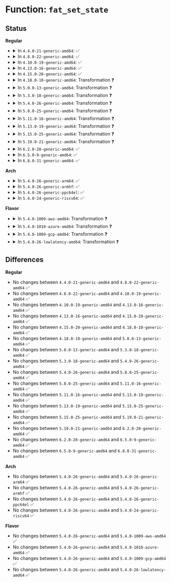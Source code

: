 # Function: <code>fat_set_state</code>

## Status
<b>Regular</b>
<ul>
<li>
<details>
<summary>In <code>4.4.0-21-generic-amd64</code>: ✅</summary>

```c
void fat_set_state(struct super_block * sb, unsigned int set, unsigned int force)
```

```json
{
  "name": "fat_set_state",
  "collision_type": "Unique Static",
  "inline_type": "No",
  "funcs": [
    {
      "addr": 18446744071581973360,
      "name": "fat_set_state",
      "external": false,
      "loc": "fs/fat/inode.c:569",
      "file": "fs/fat/inode.c",
      "inline": "seen, unknown",
      "caller_inline": [],
      "caller_func": [
        "fs/fat/inode.c:fat_put_super",
        "fs/fat/inode.c:fat_fill_super"
      ]
    }
  ],
  "symbols": [
    {
      "addr": 18446744071581973360,
      "name": "fat_set_state",
      "section": ".text",
      "bind": "STB_LOCAL",
      "size": 217
    }
  ]
}
```
</details>
</li>
<li>
<details>
<summary>In <code>4.8.0-22-generic-amd64</code>: ✅</summary>

```c
void fat_set_state(struct super_block * sb, unsigned int set, unsigned int force)
```

```json
{
  "name": "fat_set_state",
  "collision_type": "Unique Static",
  "inline_type": "No",
  "funcs": [
    {
      "addr": 18446744071582185264,
      "name": "fat_set_state",
      "external": false,
      "loc": "fs/fat/inode.c:652",
      "file": "fs/fat/inode.c",
      "inline": "seen, unknown",
      "caller_inline": [],
      "caller_func": [
        "fs/fat/inode.c:fat_fill_super",
        "fs/fat/inode.c:fat_put_super"
      ]
    }
  ],
  "symbols": [
    {
      "addr": 18446744071582185264,
      "name": "fat_set_state",
      "section": ".text",
      "bind": "STB_LOCAL",
      "size": 214
    }
  ]
}
```
</details>
</li>
<li>
<details>
<summary>In <code>4.10.0-19-generic-amd64</code>: ✅</summary>

```c
void fat_set_state(struct super_block * sb, unsigned int set, unsigned int force)
```

```json
{
  "name": "fat_set_state",
  "collision_type": "Unique Static",
  "inline_type": "No",
  "funcs": [
    {
      "addr": 18446744071582274704,
      "name": "fat_set_state",
      "external": false,
      "loc": "fs/fat/inode.c:652",
      "file": "fs/fat/inode.c",
      "inline": "seen, unknown",
      "caller_inline": [],
      "caller_func": [
        "fs/fat/inode.c:fat_fill_super",
        "fs/fat/inode.c:fat_put_super"
      ]
    }
  ],
  "symbols": [
    {
      "addr": 18446744071582274704,
      "name": "fat_set_state",
      "section": ".text",
      "bind": "STB_LOCAL",
      "size": 214
    }
  ]
}
```
</details>
</li>
<li>
<details>
<summary>In <code>4.13.0-16-generic-amd64</code>: ✅</summary>

```c
void fat_set_state(struct super_block * sb, unsigned int set, unsigned int force)
```

```json
{
  "name": "fat_set_state",
  "collision_type": "Unique Static",
  "inline_type": "No",
  "funcs": [
    {
      "addr": 18446744071582359264,
      "name": "fat_set_state",
      "external": false,
      "loc": "fs/fat/inode.c:652",
      "file": "fs/fat/inode.c",
      "inline": "seen, unknown",
      "caller_inline": [],
      "caller_func": [
        "fs/fat/inode.c:fat_fill_super",
        "fs/fat/inode.c:fat_put_super"
      ]
    }
  ],
  "symbols": [
    {
      "addr": 18446744071582359264,
      "name": "fat_set_state",
      "section": ".text",
      "bind": "STB_LOCAL",
      "size": 241
    }
  ]
}
```
</details>
</li>
<li>
<details>
<summary>In <code>4.15.0-20-generic-amd64</code>: ✅</summary>

```c
void fat_set_state(struct super_block * sb, unsigned int set, unsigned int force)
```

```json
{
  "name": "fat_set_state",
  "collision_type": "Unique Static",
  "inline_type": "No",
  "funcs": [
    {
      "addr": 18446744071582510064,
      "name": "fat_set_state",
      "external": false,
      "loc": "fs/fat/inode.c:652",
      "file": "fs/fat/inode.c",
      "inline": "seen, unknown",
      "caller_inline": [],
      "caller_func": [
        "fs/fat/inode.c:fat_fill_super",
        "fs/fat/inode.c:fat_put_super"
      ]
    }
  ],
  "symbols": [
    {
      "addr": 18446744071582510064,
      "name": "fat_set_state",
      "section": ".text",
      "bind": "STB_LOCAL",
      "size": 241
    }
  ]
}
```
</details>
</li>
<li>
<details>
<summary>In <code>4.18.0-10-generic-amd64</code>: Transformation ❓</summary>

```c
void fat_set_state(struct super_block * sb, unsigned int set, unsigned int force)
```

```json
{
  "name": "fat_set_state",
  "collision_type": "Unique Static",
  "inline_type": "No",
  "funcs": [
    {
      "addr": 0,
      "name": "fat_set_state",
      "external": false,
      "loc": "fs/fat/inode.c:663",
      "file": "fs/fat/inode.c",
      "inline": "seen, unknown",
      "caller_inline": [],
      "caller_func": [
        "fs/fat/inode.c:fat_fill_super",
        "fs/fat/inode.c:fat_put_super"
      ]
    }
  ],
  "symbols": [
    {
      "addr": 18446744071582700064,
      "name": "fat_set_state",
      "section": ".text",
      "bind": "STB_LOCAL",
      "size": 190
    },
    {
      "addr": 18446744071582711043,
      "name": "fat_set_state.cold.27",
      "section": ".text",
      "bind": "STB_LOCAL",
      "size": 51
    }
  ]
}
```
</details>
</li>
<li>
<details>
<summary>In <code>5.0.0-13-generic-amd64</code>: Transformation ❓</summary>

```c
void fat_set_state(struct super_block * sb, unsigned int set, unsigned int force)
```

```json
{
  "name": "fat_set_state",
  "collision_type": "Unique Static",
  "inline_type": "No",
  "funcs": [
    {
      "addr": 0,
      "name": "fat_set_state",
      "external": false,
      "loc": "fs/fat/inode.c:659",
      "file": "fs/fat/inode.c",
      "inline": "seen, unknown",
      "caller_inline": [],
      "caller_func": [
        "fs/fat/inode.c:fat_fill_super",
        "fs/fat/inode.c:fat_put_super"
      ]
    }
  ],
  "symbols": [
    {
      "addr": 18446744071582803408,
      "name": "fat_set_state",
      "section": ".text",
      "bind": "STB_LOCAL",
      "size": 190
    },
    {
      "addr": 18446744071582814579,
      "name": "fat_set_state.cold.31",
      "section": ".text",
      "bind": "STB_LOCAL",
      "size": 51
    }
  ]
}
```
</details>
</li>
<li>
<details>
<summary>In <code>5.3.0-18-generic-amd64</code>: Transformation ❓</summary>

```c
void fat_set_state(struct super_block * sb, unsigned int set, unsigned int force)
```

```json
{
  "name": "fat_set_state",
  "collision_type": "Unique Static",
  "inline_type": "No",
  "funcs": [
    {
      "addr": 0,
      "name": "fat_set_state",
      "external": false,
      "loc": "fs/fat/inode.c:660",
      "file": "fs/fat/inode.c",
      "inline": "seen, unknown",
      "caller_inline": [],
      "caller_func": [
        "fs/fat/inode.c:fat_fill_super",
        "fs/fat/inode.c:fat_put_super"
      ]
    }
  ],
  "symbols": [
    {
      "addr": 18446744071582978272,
      "name": "fat_set_state",
      "section": ".text",
      "bind": "STB_LOCAL",
      "size": 191
    },
    {
      "addr": 18446744071582989543,
      "name": "fat_set_state.cold",
      "section": ".text",
      "bind": "STB_LOCAL",
      "size": 54
    }
  ]
}
```
</details>
</li>
<li>
<details>
<summary>In <code>5.4.0-26-generic-amd64</code>: Transformation ❓</summary>

```c
void fat_set_state(struct super_block * sb, unsigned int set, unsigned int force)
```

```json
{
  "name": "fat_set_state",
  "collision_type": "Unique Static",
  "inline_type": "No",
  "funcs": [
    {
      "addr": 0,
      "name": "fat_set_state",
      "external": false,
      "loc": "fs/fat/inode.c:665",
      "file": "fs/fat/inode.c",
      "inline": "seen, unknown",
      "caller_inline": [],
      "caller_func": [
        "fs/fat/inode.c:fat_fill_super",
        "fs/fat/inode.c:fat_put_super"
      ]
    }
  ],
  "symbols": [
    {
      "addr": 18446744071583084480,
      "name": "fat_set_state",
      "section": ".text",
      "bind": "STB_LOCAL",
      "size": 191
    },
    {
      "addr": 18446744071583095751,
      "name": "fat_set_state.cold",
      "section": ".text",
      "bind": "STB_LOCAL",
      "size": 54
    }
  ]
}
```
</details>
</li>
<li>
<details>
<summary>In <code>5.8.0-25-generic-amd64</code>: Transformation ❓</summary>

```c
void fat_set_state(struct super_block * sb, unsigned int set, unsigned int force)
```

```json
{
  "name": "fat_set_state",
  "collision_type": "Unique Static",
  "inline_type": "No",
  "funcs": [
    {
      "addr": 0,
      "name": "fat_set_state",
      "external": false,
      "loc": "fs/fat/inode.c:665",
      "file": "fs/fat/inode.c",
      "inline": "seen, unknown",
      "caller_inline": [],
      "caller_func": [
        "fs/fat/inode.c:fat_fill_super",
        "fs/fat/inode.c:fat_remount",
        "fs/fat/inode.c:fat_remount",
        "fs/fat/inode.c:fat_put_super"
      ]
    }
  ],
  "symbols": [
    {
      "addr": 18446744071583402864,
      "name": "fat_set_state",
      "section": ".text",
      "bind": "STB_LOCAL",
      "size": 192
    },
    {
      "addr": 18446744071583414663,
      "name": "fat_set_state.cold",
      "section": ".text",
      "bind": "STB_LOCAL",
      "size": 54
    }
  ]
}
```
</details>
</li>
<li>
<details>
<summary>In <code>5.11.0-16-generic-amd64</code>: Transformation ❓</summary>

```c
void fat_set_state(struct super_block * sb, unsigned int set, unsigned int force)
```

```json
{
  "name": "fat_set_state",
  "collision_type": "Unique Static",
  "inline_type": "No",
  "funcs": [
    {
      "addr": 0,
      "name": "fat_set_state",
      "external": false,
      "loc": "fs/fat/inode.c:665",
      "file": "fs/fat/inode.c",
      "inline": "seen, unknown",
      "caller_inline": [],
      "caller_func": [
        "fs/fat/inode.c:fat_fill_super",
        "fs/fat/inode.c:fat_remount",
        "fs/fat/inode.c:fat_remount",
        "fs/fat/inode.c:fat_put_super"
      ]
    }
  ],
  "symbols": [
    {
      "addr": 18446744071583518400,
      "name": "fat_set_state",
      "section": ".text",
      "bind": "STB_LOCAL",
      "size": 192
    },
    {
      "addr": 18446744071591352526,
      "name": "fat_set_state.cold",
      "section": ".text",
      "bind": "STB_LOCAL",
      "size": 54
    }
  ]
}
```
</details>
</li>
<li>
<details>
<summary>In <code>5.13.0-19-generic-amd64</code>: Transformation ❓</summary>

```c
void fat_set_state(struct super_block * sb, unsigned int set, unsigned int force)
```

```json
{
  "name": "fat_set_state",
  "collision_type": "Unique Static",
  "inline_type": "No",
  "funcs": [
    {
      "addr": 0,
      "name": "fat_set_state",
      "external": false,
      "loc": "fs/fat/inode.c:665",
      "file": "fs/fat/inode.c",
      "inline": "seen, unknown",
      "caller_inline": [],
      "caller_func": [
        "fs/fat/inode.c:fat_fill_super",
        "fs/fat/inode.c:fat_remount",
        "fs/fat/inode.c:fat_remount",
        "fs/fat/inode.c:fat_put_super"
      ]
    }
  ],
  "symbols": [
    {
      "addr": 18446744071583541552,
      "name": "fat_set_state",
      "section": ".text",
      "bind": "STB_LOCAL",
      "size": 192
    },
    {
      "addr": 18446744071591295442,
      "name": "fat_set_state.cold",
      "section": ".text",
      "bind": "STB_LOCAL",
      "size": 54
    }
  ]
}
```
</details>
</li>
<li>
<details>
<summary>In <code>5.15.0-25-generic-amd64</code>: Transformation ❓</summary>

```c
void fat_set_state(struct super_block * sb, unsigned int set, unsigned int force)
```

```json
{
  "name": "fat_set_state",
  "collision_type": "Unique Static",
  "inline_type": "No",
  "funcs": [
    {
      "addr": 0,
      "name": "fat_set_state",
      "external": false,
      "loc": "fs/fat/inode.c:666",
      "file": "fs/fat/inode.c",
      "inline": "seen, unknown",
      "caller_inline": [],
      "caller_func": [
        "fs/fat/inode.c:fat_fill_super",
        "fs/fat/inode.c:fat_remount",
        "fs/fat/inode.c:fat_remount",
        "fs/fat/inode.c:fat_put_super"
      ]
    }
  ],
  "symbols": [
    {
      "addr": 18446744071583899472,
      "name": "fat_set_state",
      "section": ".text",
      "bind": "STB_LOCAL",
      "size": 192
    },
    {
      "addr": 18446744071592279739,
      "name": "fat_set_state.cold",
      "section": ".text",
      "bind": "STB_LOCAL",
      "size": 54
    }
  ]
}
```
</details>
</li>
<li>
<details>
<summary>In <code>5.19.0-21-generic-amd64</code>: Transformation ❓</summary>

```c
void fat_set_state(struct super_block * sb, unsigned int set, unsigned int force)
```

```json
{
  "name": "fat_set_state",
  "collision_type": "Unique Static",
  "inline_type": "No",
  "funcs": [
    {
      "addr": 0,
      "name": "fat_set_state",
      "external": false,
      "loc": "fs/fat/inode.c:668",
      "file": "fs/fat/inode.c",
      "inline": "seen, unknown",
      "caller_inline": [],
      "caller_func": [
        "fs/fat/inode.c:fat_fill_super",
        "fs/fat/inode.c:fat_remount",
        "fs/fat/inode.c:fat_remount",
        "fs/fat/inode.c:fat_put_super"
      ]
    }
  ],
  "symbols": [
    {
      "addr": 18446744071584476880,
      "name": "fat_set_state",
      "section": ".text",
      "bind": "STB_LOCAL",
      "size": 219
    },
    {
      "addr": 18446744071594062103,
      "name": "fat_set_state.cold",
      "section": ".text",
      "bind": "STB_LOCAL",
      "size": 54
    }
  ]
}
```
</details>
</li>
<li>
<details>
<summary>In <code>6.2.0-20-generic-amd64</code>: ✅</summary>

```c
void fat_set_state(struct super_block * sb, unsigned int set, unsigned int force)
```

```json
{
  "name": "fat_set_state",
  "collision_type": "Unique Static",
  "inline_type": "No",
  "funcs": [
    {
      "addr": 18446744071585141008,
      "name": "fat_set_state",
      "external": false,
      "loc": "fs/fat/inode.c:663",
      "file": "fs/fat/inode.c",
      "inline": "seen, unknown",
      "caller_inline": [],
      "caller_func": [
        "fs/fat/inode.c:fat_fill_super",
        "fs/fat/inode.c:fat_remount",
        "fs/fat/inode.c:fat_remount",
        "fs/fat/inode.c:fat_put_super"
      ]
    }
  ],
  "symbols": [
    {
      "addr": 18446744071585141008,
      "name": "fat_set_state",
      "section": ".text",
      "bind": "STB_LOCAL",
      "size": 291
    }
  ]
}
```
</details>
</li>
<li>
<details>
<summary>In <code>6.5.0-9-generic-amd64</code>: ✅</summary>

```c
void fat_set_state(struct super_block * sb, unsigned int set, unsigned int force)
```

```json
{
  "name": "fat_set_state",
  "collision_type": "Unique Static",
  "inline_type": "No",
  "funcs": [
    {
      "addr": 18446744071585370112,
      "name": "fat_set_state",
      "external": false,
      "loc": "fs/fat/inode.c:663",
      "file": "fs/fat/inode.c",
      "inline": "seen, unknown",
      "caller_inline": [],
      "caller_func": [
        "fs/fat/inode.c:fat_fill_super",
        "fs/fat/inode.c:fat_remount",
        "fs/fat/inode.c:fat_remount",
        "fs/fat/inode.c:fat_put_super"
      ]
    }
  ],
  "symbols": [
    {
      "addr": 18446744071585370112,
      "name": "fat_set_state",
      "section": ".text",
      "bind": "STB_LOCAL",
      "size": 291
    }
  ]
}
```
</details>
</li>
<li>
<details>
<summary>In <code>6.8.0-31-generic-amd64</code>: ✅</summary>

```c
void fat_set_state(struct super_block * sb, unsigned int set, unsigned int force)
```

```json
{
  "name": "fat_set_state",
  "collision_type": "Unique Static",
  "inline_type": "No",
  "funcs": [
    {
      "addr": 18446744071585604848,
      "name": "fat_set_state",
      "external": false,
      "loc": "fs/fat/inode.c:668",
      "file": "fs/fat/inode.c",
      "inline": "seen, unknown",
      "caller_inline": [],
      "caller_func": [
        "fs/fat/inode.c:fat_fill_super",
        "fs/fat/inode.c:fat_remount",
        "fs/fat/inode.c:fat_remount",
        "fs/fat/inode.c:fat_put_super"
      ]
    }
  ],
  "symbols": [
    {
      "addr": 18446744071585604848,
      "name": "fat_set_state",
      "section": ".text",
      "bind": "STB_LOCAL",
      "size": 291
    }
  ]
}
```
</details>
</li>
</ul>
<b>Arch</b>
<ul>
<li>
<details>
<summary>In <code>5.4.0-26-generic-arm64</code>: ✅</summary>

```c
void fat_set_state(struct super_block * sb, unsigned int set, unsigned int force)
```

```json
{
  "name": "fat_set_state",
  "collision_type": "Unique Static",
  "inline_type": "No",
  "funcs": [
    {
      "addr": 18446603336494791120,
      "name": "fat_set_state",
      "external": false,
      "loc": "fs/fat/inode.c:665",
      "file": "fs/fat/inode.c",
      "inline": "seen, unknown",
      "caller_inline": [],
      "caller_func": [
        "fs/fat/inode.c:fat_fill_super",
        "fs/fat/inode.c:fat_put_super"
      ]
    }
  ],
  "symbols": [
    {
      "addr": 18446603336494791120,
      "name": "fat_set_state",
      "section": ".text",
      "bind": "STB_LOCAL",
      "size": 272
    }
  ]
}
```
</details>
</li>
<li>
<details>
<summary>In <code>5.4.0-26-generic-armhf</code>: ✅</summary>

```c
void fat_set_state(struct super_block * sb, unsigned int set, unsigned int force)
```

```json
{
  "name": "fat_set_state",
  "collision_type": "Unique Static",
  "inline_type": "No",
  "funcs": [
    {
      "addr": 3228212348,
      "name": "fat_set_state",
      "external": false,
      "loc": "fs/fat/inode.c:665",
      "file": "fs/fat/inode.c",
      "inline": "seen, unknown",
      "caller_inline": [],
      "caller_func": [
        "fs/fat/inode.c:fat_fill_super",
        "fs/fat/inode.c:fat_put_super"
      ]
    }
  ],
  "symbols": [
    {
      "addr": 3228212348,
      "name": "fat_set_state",
      "section": ".text",
      "bind": "STB_LOCAL",
      "size": 260
    }
  ]
}
```
</details>
</li>
<li>
<details>
<summary>In <code>5.4.0-26-generic-ppc64el</code>: ✅</summary>

```c
void fat_set_state(struct super_block * sb, unsigned int set, unsigned int force)
```

```json
{
  "name": "fat_set_state",
  "collision_type": "Unique Static",
  "inline_type": "No",
  "funcs": [
    {
      "addr": 13835058055288628176,
      "name": "fat_set_state",
      "external": false,
      "loc": "fs/fat/inode.c:665",
      "file": "fs/fat/inode.c",
      "inline": "seen, unknown",
      "caller_inline": [],
      "caller_func": [
        "fs/fat/inode.c:fat_fill_super",
        "fs/fat/inode.c:fat_put_super"
      ]
    }
  ],
  "symbols": [
    {
      "addr": 13835058055288628176,
      "name": "fat_set_state",
      "section": ".text",
      "bind": "STB_LOCAL",
      "size": 424
    }
  ]
}
```
</details>
</li>
<li>
<details>
<summary>In <code>5.4.0-24-generic-riscv64</code>: ✅</summary>

```c
void fat_set_state(struct super_block * sb, unsigned int set, unsigned int force)
```

```json
{
  "name": "fat_set_state",
  "collision_type": "Unique Static",
  "inline_type": "No",
  "funcs": [
    {
      "addr": 18446743936274121328,
      "name": "fat_set_state",
      "external": false,
      "loc": "fs/fat/inode.c:665",
      "file": "fs/fat/inode.c",
      "inline": "seen, unknown",
      "caller_inline": [],
      "caller_func": [
        "fs/fat/inode.c:fat_fill_super",
        "fs/fat/inode.c:fat_put_super"
      ]
    }
  ],
  "symbols": [
    {
      "addr": 18446743936274121328,
      "name": "fat_set_state",
      "section": ".text",
      "bind": "STB_LOCAL",
      "size": 262
    }
  ]
}
```
</details>
</li>
</ul>
<b>Flavor</b>
<ul>
<li>
<details>
<summary>In <code>5.4.0-1009-aws-amd64</code>: Transformation ❓</summary>

```c
void fat_set_state(struct super_block * sb, unsigned int set, unsigned int force)
```

```json
{
  "name": "fat_set_state",
  "collision_type": "Unique Static",
  "inline_type": "No",
  "funcs": [
    {
      "addr": 0,
      "name": "fat_set_state",
      "external": false,
      "loc": "fs/fat/inode.c:665",
      "file": "fs/fat/inode.c",
      "inline": "seen, unknown",
      "caller_inline": [],
      "caller_func": [
        "fs/fat/inode.c:fat_fill_super",
        "fs/fat/inode.c:fat_put_super"
      ]
    }
  ],
  "symbols": [
    {
      "addr": 18446744071583053216,
      "name": "fat_set_state",
      "section": ".text",
      "bind": "STB_LOCAL",
      "size": 191
    },
    {
      "addr": 18446744071583064487,
      "name": "fat_set_state.cold",
      "section": ".text",
      "bind": "STB_LOCAL",
      "size": 54
    }
  ]
}
```
</details>
</li>
<li>
<details>
<summary>In <code>5.4.0-1010-azure-amd64</code>: Transformation ❓</summary>

```c
void fat_set_state(struct super_block * sb, unsigned int set, unsigned int force)
```

```json
{
  "name": "fat_set_state",
  "collision_type": "Unique Static",
  "inline_type": "No",
  "funcs": [
    {
      "addr": 0,
      "name": "fat_set_state",
      "external": false,
      "loc": "fs/fat/inode.c:665",
      "file": "fs/fat/inode.c",
      "inline": "seen, unknown",
      "caller_inline": [],
      "caller_func": [
        "fs/fat/inode.c:fat_fill_super",
        "fs/fat/inode.c:fat_put_super"
      ]
    }
  ],
  "symbols": [
    {
      "addr": 18446744071582990368,
      "name": "fat_set_state",
      "section": ".text",
      "bind": "STB_LOCAL",
      "size": 191
    },
    {
      "addr": 18446744071583001639,
      "name": "fat_set_state.cold",
      "section": ".text",
      "bind": "STB_LOCAL",
      "size": 54
    }
  ]
}
```
</details>
</li>
<li>
<details>
<summary>In <code>5.4.0-1009-gcp-amd64</code>: Transformation ❓</summary>

```c
void fat_set_state(struct super_block * sb, unsigned int set, unsigned int force)
```

```json
{
  "name": "fat_set_state",
  "collision_type": "Unique Static",
  "inline_type": "No",
  "funcs": [
    {
      "addr": 0,
      "name": "fat_set_state",
      "external": false,
      "loc": "fs/fat/inode.c:665",
      "file": "fs/fat/inode.c",
      "inline": "seen, unknown",
      "caller_inline": [],
      "caller_func": [
        "fs/fat/inode.c:fat_fill_super",
        "fs/fat/inode.c:fat_put_super"
      ]
    }
  ],
  "symbols": [
    {
      "addr": 18446744071583041824,
      "name": "fat_set_state",
      "section": ".text",
      "bind": "STB_LOCAL",
      "size": 191
    },
    {
      "addr": 18446744071583053095,
      "name": "fat_set_state.cold",
      "section": ".text",
      "bind": "STB_LOCAL",
      "size": 54
    }
  ]
}
```
</details>
</li>
<li>
<details>
<summary>In <code>5.4.0-26-lowlatency-amd64</code>: Transformation ❓</summary>

```c
void fat_set_state(struct super_block * sb, unsigned int set, unsigned int force)
```

```json
{
  "name": "fat_set_state",
  "collision_type": "Unique Static",
  "inline_type": "No",
  "funcs": [
    {
      "addr": 0,
      "name": "fat_set_state",
      "external": false,
      "loc": "fs/fat/inode.c:665",
      "file": "fs/fat/inode.c",
      "inline": "seen, unknown",
      "caller_inline": [],
      "caller_func": [
        "fs/fat/inode.c:fat_fill_super",
        "fs/fat/inode.c:fat_put_super"
      ]
    }
  ],
  "symbols": [
    {
      "addr": 18446744071583132048,
      "name": "fat_set_state",
      "section": ".text",
      "bind": "STB_LOCAL",
      "size": 191
    },
    {
      "addr": 18446744071583142330,
      "name": "fat_set_state.cold",
      "section": ".text",
      "bind": "STB_LOCAL",
      "size": 54
    }
  ]
}
```
</details>
</li>
</ul>

## Differences
<b>Regular</b>
<ul>
<li>
No changes between <code>4.4.0-21-generic-amd64</code> and <code>4.8.0-22-generic-amd64</code> ✅
</li>
<li>
No changes between <code>4.8.0-22-generic-amd64</code> and <code>4.10.0-19-generic-amd64</code> ✅
</li>
<li>
No changes between <code>4.10.0-19-generic-amd64</code> and <code>4.13.0-16-generic-amd64</code> ✅
</li>
<li>
No changes between <code>4.13.0-16-generic-amd64</code> and <code>4.15.0-20-generic-amd64</code> ✅
</li>
<li>
No changes between <code>4.15.0-20-generic-amd64</code> and <code>4.18.0-10-generic-amd64</code> ✅
</li>
<li>
No changes between <code>4.18.0-10-generic-amd64</code> and <code>5.0.0-13-generic-amd64</code> ✅
</li>
<li>
No changes between <code>5.0.0-13-generic-amd64</code> and <code>5.3.0-18-generic-amd64</code> ✅
</li>
<li>
No changes between <code>5.3.0-18-generic-amd64</code> and <code>5.4.0-26-generic-amd64</code> ✅
</li>
<li>
No changes between <code>5.4.0-26-generic-amd64</code> and <code>5.8.0-25-generic-amd64</code> ✅
</li>
<li>
No changes between <code>5.8.0-25-generic-amd64</code> and <code>5.11.0-16-generic-amd64</code> ✅
</li>
<li>
No changes between <code>5.11.0-16-generic-amd64</code> and <code>5.13.0-19-generic-amd64</code> ✅
</li>
<li>
No changes between <code>5.13.0-19-generic-amd64</code> and <code>5.15.0-25-generic-amd64</code> ✅
</li>
<li>
No changes between <code>5.15.0-25-generic-amd64</code> and <code>5.19.0-21-generic-amd64</code> ✅
</li>
<li>
No changes between <code>5.19.0-21-generic-amd64</code> and <code>6.2.0-20-generic-amd64</code> ✅
</li>
<li>
No changes between <code>6.2.0-20-generic-amd64</code> and <code>6.5.0-9-generic-amd64</code> ✅
</li>
<li>
No changes between <code>6.5.0-9-generic-amd64</code> and <code>6.8.0-31-generic-amd64</code> ✅
</li>
</ul>
<b>Arch</b>
<ul>
<li>
No changes between <code>5.4.0-26-generic-amd64</code> and <code>5.4.0-26-generic-arm64</code> ✅
</li>
<li>
No changes between <code>5.4.0-26-generic-amd64</code> and <code>5.4.0-26-generic-armhf</code> ✅
</li>
<li>
No changes between <code>5.4.0-26-generic-amd64</code> and <code>5.4.0-26-generic-ppc64el</code> ✅
</li>
<li>
No changes between <code>5.4.0-26-generic-amd64</code> and <code>5.4.0-24-generic-riscv64</code> ✅
</li>
</ul>
<b>Flavor</b>
<ul>
<li>
No changes between <code>5.4.0-26-generic-amd64</code> and <code>5.4.0-1009-aws-amd64</code> ✅
</li>
<li>
No changes between <code>5.4.0-26-generic-amd64</code> and <code>5.4.0-1010-azure-amd64</code> ✅
</li>
<li>
No changes between <code>5.4.0-26-generic-amd64</code> and <code>5.4.0-1009-gcp-amd64</code> ✅
</li>
<li>
No changes between <code>5.4.0-26-generic-amd64</code> and <code>5.4.0-26-lowlatency-amd64</code> ✅
</li>
</ul>
